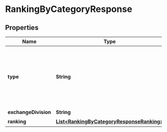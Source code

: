# RankingByCategoryResponse

## Properties
Name | Type | Description | Notes
------------ | ------------- | ------------- | -------------
**type** | **String** | 種別&lt;br&gt; ※業種別値上がり率、業種別値下がり率の場合、市場は「null」になります |  [optional]
**exchangeDivision** | **String** | 市場 |  [optional]
**ranking** | [**List&lt;RankingByCategoryResponseRanking&gt;**](RankingByCategoryResponseRanking.md) | ランキング |  [optional]

